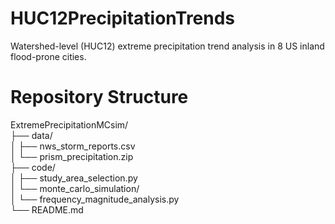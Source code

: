# HUC12PrecipitationTrends
Watershed-level (HUC12) extreme precipitation trend analysis in 8 US inland flood-prone cities.

# Repository Structure
ExtremePrecipitationMCsim/  
├── data/  
│   ├── nws_storm_reports.csv  
│   └── prism_precipitation.zip  
├── code/  
│   ├── study_area_selection.py  
│   └── monte_carlo_simulation/  
│       └── frequency_magnitude_analysis.py  
└── README.md  
